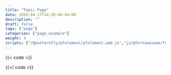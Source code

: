 ```yaml
---
title: "Topic Page"
date: 2018-04-17T14:39:40-04:00
description: ""
draft: false
tags: ["page"]
categories: ["page_example"]
weight: 4
scripts: ["/@patternfly/pfelement/pfelement.umd.js","js/@fortawesome/fontawesome-svg-core/index.js","js/@fortawesome/pro-solid-svg-icons/index.js", "js/@rhd/dp-alert.js"]
---
```


{{< code >}}

{{</ code >}}
